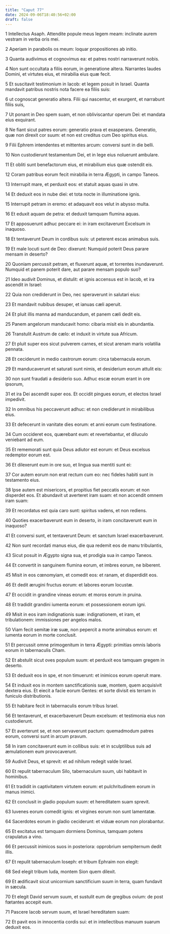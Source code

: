 ```yaml
---
title: "Caput 77"
date: 2024-09-06T18:40:56+02:00
draft: false
---
```




1 Intellectus Asaph. Attendite popule meus legem meam: inclinate aurem vestram in verba oris mei.

2 Aperiam in parabolis os meum: loquar propositiones ab initio.

3 Quanta audivimus et cognovimus ea: et patres nostri narraverunt nobis.

4 Non sunt occultata a filiis eorum, in generatione altera. Narrantes laudes Domini, et virtutes eius, et mirabilia eius quæ fecit.

5 Et suscitavit testimonium in Iacob: et legem posuit in Israel. Quanta mandavit patribus nostris nota facere ea filiis suis:

6 ut cognoscat generatio altera. Filii qui nascentur, et exurgent, et narrabunt filiis suis,

7 Ut ponant in Deo spem suam, et non obliviscantur operum Dei: et mandata eius exquirant.

8 Ne fiant sicut patres eorum: generatio prava et exasperans. Generatio, quæ non direxit cor suum: et non est creditus cum Deo spiritus eius.

9 Filii Ephrem intendentes et mittentes arcum: conversi sunt in die belli.

10 Non custodierunt testamentum Dei, et in lege eius noluerunt ambulare.

11 Et obliti sunt benefactorum eius, et mirabilium eius quæ ostendit eis.

12 Coram patribus eorum fecit mirabilia in terra Ægypti, in campo Taneos.

13 Interrupit mare, et perduxit eos: et statuit aquas quasi in utre.

14 Et deduxit eos in nube diei: et tota nocte in illuminatione ignis.

15 Interrupit petram in eremo: et adaquavit eos velut in abysso multa.

16 Et eduxit aquam de petra: et deduxit tamquam flumina aquas.

17 Et apposuerunt adhuc peccare ei: in iram excitaverunt Excelsum in inaquoso.

18 Et tentaverunt Deum in cordibus suis: ut peterent escas animabus suis.

19 Et male locuti sunt de Deo: dixerunt: Numquid poterit Deus parare mensam in deserto?

20 Quoniam percussit petram, et fluxerunt aquæ, et torrentes inundaverunt. Numquid et panem poterit dare, aut parare mensam populo suo?

21 Ideo audivit Dominus, et distulit: et ignis accensus est in Iacob, et ira ascendit in Israel:

22 Quia non crediderunt in Deo, nec speraverunt in salutari eius:

23 Et mandavit nubibus desuper, et ianuas cæli aperuit.

24 Et pluit illis manna ad manducandum, et panem cæli dedit eis.

25 Panem angelorum manducavit homo: cibaria misit eis in abundantia.

26 Transtulit Austrum de cælo: et induxit in virtute sua Africum.

27 Et pluit super eos sicut pulverem carnes, et sicut arenam maris volatilia pennata.

28 Et ceciderunt in medio castrorum eorum: circa tabernacula eorum.

29 Et manducaverunt et saturati sunt nimis, et desiderium eorum attulit eis:

30 non sunt fraudati a desiderio suo. Adhuc escæ eorum erant in ore ipsorum,

31 et ira Dei ascendit super eos. Et occidit pingues eorum, et electos Israel impedivit.

32 In omnibus his peccaverunt adhuc: et non crediderunt in mirabilibus eius.

33 Et defecerunt in vanitate dies eorum: et anni eorum cum festinatione.

34 Cum occideret eos, quærebant eum: et revertebantur, et diluculo veniebant ad eum.

35 Et rememorati sunt quia Deus adiutor est eorum: et Deus excelsus redemptor eorum est.

36 Et dilexerunt eum in ore suo, et lingua sua mentiti sunt ei:

37 Cor autem eorum non erat rectum cum eo: nec fideles habiti sunt in testamento eius.

38 Ipse autem est misericors, et propitius fiet peccatis eorum: et non disperdet eos. Et abundavit ut averteret iram suam: et non accendit omnem iram suam:

39 Et recordatus est quia caro sunt: spiritus vadens, et non rediens.

40 Quoties exacerbaverunt eum in deserto, in iram concitaverunt eum in inaquoso?

41 Et conversi sunt, et tentaverunt Deum: et sanctum Israel exacerbaverunt.

42 Non sunt recordati manus eius, die qua redemit eos de manu tribulantis,

43 Sicut posuit in Ægypto signa sua, et prodigia sua in campo Taneos.

44 Et convertit in sanguinem flumina eorum, et imbres eorum, ne biberent.

45 Misit in eos cœnomyiam, et comedit eos: et ranam, et disperdidit eos.

46 Et dedit ærugini fructus eorum: et labores eorum locustæ.

47 Et occidit in grandine vineas eorum: et moros eorum in pruina.

48 Et tradidit grandini iumenta eorum: et possessionem eorum igni.

49 Misit in eos iram indignationis suæ: indignationem, et iram, et tribulationem: immissiones per angelos malos.

50 Viam fecit semitæ iræ suæ, non pepercit a morte animabus eorum: et iumenta eorum in morte conclusit.

51 Et percussit omne primogenitum in terra Ægypti: primitias omnis laboris eorum in tabernaculis Cham.

52 Et abstulit sicut oves populum suum: et perduxit eos tamquam gregem in deserto.

53 Et deduxit eos in spe, et non timuerunt: et inimicos eorum operuit mare.

54 Et induxit eos in montem sanctificationis suæ, montem, quem acquisivit dextera eius. Et eiecit a facie eorum Gentes: et sorte divisit eis terram in funiculo distributionis.

55 Et habitare fecit in tabernaculis eorum tribus Israel.

56 Et tentaverunt, et exacerbaverunt Deum excelsum: et testimonia eius non custodierunt.

57 Et averterunt se, et non servaverunt pactum: quemadmodum patres eorum, conversi sunt in arcum pravum.

58 In iram concitaverunt eum in collibus suis: et in sculptilibus suis ad æmulationem eum provocaverunt.

59 Audivit Deus, et sprevit: et ad nihilum redegit valde Israel.

60 Et repulit tabernaculum Silo, tabernaculum suum, ubi habitavit in hominibus.

61 Et tradidit in captivitatem virtutem eorum: et pulchritudinem eorum in manus inimici.

62 Et conclusit in gladio populum suum: et hereditatem suam sprevit.

63 Iuvenes eorum comedit ignis: et virgines eorum non sunt lamentatæ.

64 Sacerdotes eorum in gladio ceciderunt: et viduæ eorum non plorabantur.

65 Et excitatus est tamquam dormiens Dominus, tamquam potens crapulatus a vino.

66 Et percussit inimicos suos in posteriora: opprobrium sempiternum dedit illis.

67 Et repulit tabernaculum Ioseph: et tribum Ephraim non elegit:

68 Sed elegit tribum Iuda, montem Sion quem dilexit.

69 Et ædificavit sicut unicornium sanctificium suum in terra, quam fundavit in sæcula.

70 Et elegit David servum suum, et sustulit eum de gregibus ovium: de post fœtantes accepit eum.

71 Pascere Iacob servum suum, et Israel hereditatem suam:

72 Et pavit eos in innocentia cordis sui: et in intellectibus manuum suarum deduxit eos.

